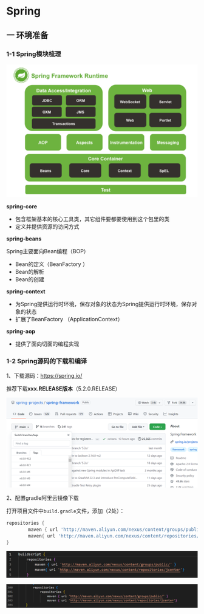 # Spring

## 一 环境准备

### 1-1 Spring模块梳理

![image-20221031151405194](https://raw.githubusercontent.com/z-junwei/images/mian/img/Spring/202210311514251.png)

**spring-core**

- 包含框架基本的核心工具类，其它组件要都要使用到这个包里的类
- 定义并提供资源的访问方式

**spring-beans**

Spring主要面向Bean编程（BOP）

- Bean的定义（BeanFactory ）
- Bean的解析
- Bean的创建

**spring-context**

- 为Spring提供运行时环境，保存对象的状态为Spring提供运行时环境，保存对象的状态
- 扩展了BeanFactory （ApplicationContext）

**spring-aop**

- 提供了面向切面的编程实现

### 1-2 Spring源码的下载和编译

1、下载源码：https://spring.io/

推荐下载**xxx.RELEASE版本**（5.2.0.RELEASE）

![202210311435368](https://raw.githubusercontent.com/z-junwei/images/mian/img/Spring/202210311510674.png)

2、配置gradle阿里云镜像下载

打开项目文件中`build.gradle`文件，添加（2处）：

```gradle
repositories {
        maven { url 'http://maven.aliyun.com/nexus/content/groups/public/' }
        maven{ url 'http://maven.aliyun.com/nexus/content/repositories/jcenter'}
}
```

![image-20221031151429137](https://raw.githubusercontent.com/z-junwei/images/mian/img/Spring/202210311514165.png)

![image-20221031151443738](https://raw.githubusercontent.com/z-junwei/images/mian/img/Spring/202210311514765.png)

